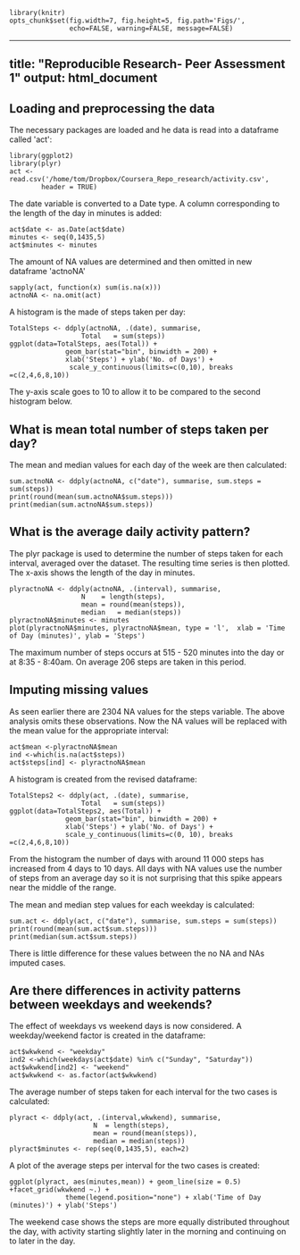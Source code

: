 
```{r global_options, include=FALSE}
library(knitr)
opts_chunk$set(fig.width=7, fig.height=5, fig.path='Figs/',
               echo=FALSE, warning=FALSE, message=FALSE)
```

---
title: "Reproducible Research- Peer Assessment 1"
output: html_document
---



## Loading and preprocessing the data


The necessary packages are loaded and he data is read into a dataframe called 'act':

```{r echo = TRUE}
library(ggplot2)
library(plyr)
act <- read.csv('/home/tom/Dropbox/Coursera_Repo_research/activity.csv',
        header = TRUE)
```

The date variable is converted to a Date type.  A column corresponding to the length of the day in minutes is added:

```{r echo = TRUE}
act$date <- as.Date(act$date)
minutes <- seq(0,1435,5)
act$minutes <- minutes
```

The amount of NA values are determined and then omitted in new dataframe 'actnoNA'

``` {r echo = TRUE}
sapply(act, function(x) sum(is.na(x)))
actnoNA <- na.omit(act) 
```

A histogram is the made of steps taken per day:

```{r echo = TRUE} 
TotalSteps <- ddply(actnoNA, .(date), summarise,
                  Total   = sum(steps))
ggplot(data=TotalSteps, aes(Total)) + 
              geom_bar(stat="bin", binwidth = 200) +
              xlab('Steps') + ylab('No. of Days') +
               scale_y_continuous(limits=c(0,10), breaks =c(2,4,6,8,10))
```

The y-axis  scale goes to 10 to allow it to be compared to the second histogram below.

## What is mean total number of steps taken per day?

The mean and median values for each day  of the week are then calculated:

```{r echo = TRUE} 
sum.actnoNA <- ddply(actnoNA, c("date"), summarise, sum.steps = sum(steps))
print(round(mean(sum.actnoNA$sum.steps)))
print(median(sum.actnoNA$sum.steps))
```

## What is the average daily activity pattern?

The plyr package is used to determine the  number of steps taken for each interval, averaged over the dataset. The resulting time series
is then plotted.  The x-axis shows the length of the day in minutes.

```{r echo = TRUE}
plyractnoNA <- ddply(actnoNA, .(interval), summarise,
                  N    = length(steps),
                  mean = round(mean(steps)),
                  median   = median(steps))
plyractnoNA$minutes <- minutes
plot(plyractnoNA$minutes, plyractnoNA$mean, type = 'l',  xlab = 'Time of Day (minutes)', ylab = 'Steps')
```

The maximum number of steps occurs at 515 - 520 minutes into the day or at 8:35 - 8:40am.  On average 206 steps are taken in this period.
 
## Imputing missing values
 
As seen earlier there are 2304 NA values for the steps variable.  The above analysis omits these observations.  Now the NA values will be replaced with the mean value for the appropriate interval:

```{r echo = TRUE}
act$mean <-plyractnoNA$mean
ind <-which(is.na(act$steps)) 
act$steps[ind] <- plyractnoNA$mean
```

A histogram is created from the revised dataframe:

```{r echo = TRUE}
TotalSteps2 <- ddply(act, .(date), summarise,
                  Total   = sum(steps))
ggplot(data=TotalSteps2, aes(Total)) + 
              geom_bar(stat="bin", binwidth = 200) +
              xlab('Steps') + ylab('No. of Days') +
              scale_y_continuous(limits=c(0, 10), breaks =c(2,4,6,8,10))
```

From the histogram the number of days with around 11 000 steps has increased from 4 days to 10 days. All days with NA values use the number of steps from an average day so it is not surprising that this spike appears near the middle of the range.



The mean and median step values for each weekday is calculated:

```{r echo = TRUE} 
sum.act <- ddply(act, c("date"), summarise, sum.steps = sum(steps))
print(round(mean(sum.act$sum.steps)))
print(median(sum.act$sum.steps))
```

There is little difference for these values between the no NA and NAs imputed cases.

## Are there differences in activity patterns between weekdays and weekends?

The effect of weekdays vs weekend days is now considered.  A weekday/weekend factor is created in the dataframe:

```{r echo = TRUE} 
act$wkwkend <- "weekday"
ind2 <-which(weekdays(act$date) %in% c("Sunday", "Saturday")) 
act$wkwkend[ind2] <- "weekend"
act$wkwkend <- as.factor(act$wkwkend)
```

The average number of steps taken for each interval for the two cases is calculated:

```{r echo = TRUE} 
plyract <- ddply(act, .(interval,wkwkend), summarise,
                     N  = length(steps),
                     mean = round(mean(steps)),
                     median = median(steps))
plyract$minutes <- rep(seq(0,1435,5), each=2)
```



A plot of the average steps per interval for the two cases is created:


```{r echo = TRUE}
ggplot(plyract, aes(minutes,mean)) + geom_line(size = 0.5) +facet_grid(wkwkend ~.) +
              theme(legend.position="none") + xlab('Time of Day (minutes)') + ylab('Steps')
```              

The weekend case shows the steps are more equally distributed throughout the day, with activity starting slightly later in the morning and continuing on to later in the day.
